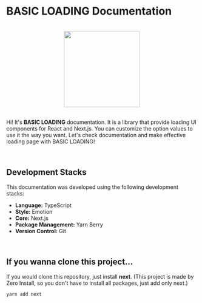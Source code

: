 # BASIC LOADING Documentation

<br />

<div align="center">
<img src="https://img1.daumcdn.net/thumb/R1280x0/?scode=mtistory2&fname=https%3A%2F%2Fblog.kakaocdn.net%2Fdn%2FRr526%2FbtsCTuvkiDd%2F1ZBz5d07tub0bKKnAOSlw0%2Fimg.png" width="200" />
</div>

<br />

Hi! It's **BASIC LOADING** documentation. It is a library that provide loading UI components for React and Next.js. You can customize the option values to use it the way you want. Let's check documentation and make effective loading page with BASIC LOADING!

<br />

## Development Stacks

This documentation was developed using the following development stacks:

- **Language:** TypeScript
- **Style:** Emotion
- **Core:** Next.js
- **Package Management:** Yarn Berry
- **Version Control:** Git

<br />

## If you wanna clone this project...

If you would clone this repository, just install **next**. (This project is made by Zero Install, so you don't have to install all packages, just add only next.)

```
yarn add next
```
